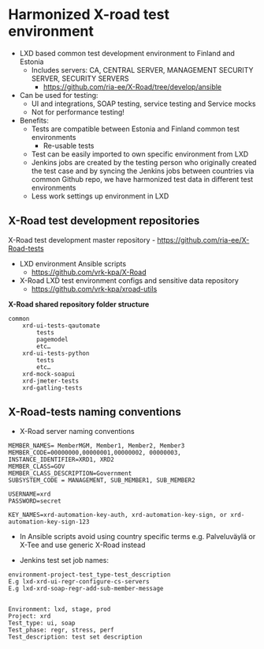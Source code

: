 Harmonized X-road test environment
===================

- LXD based common test development environment to Finland and Estonia
	- Includes servers: CA, CENTRAL SERVER, MANAGEMENT SECURITY SERVER, SECURITY SERVERS
	    - https://github.com/ria-ee/X-Road/tree/develop/ansible
- Can be used for testing:
	- UI and integrations, SOAP testing, service testing and Service mocks
	- Not for performance testing!
- Benefits:
	- Tests are compatible between Estonia and Finland common test environments
		- Re-usable tests
	- Test can be easily imported to own specific environment from LXD
	- Jenkins jobs are created by the testing person who originally created the test case and by syncing the Jenkins jobs between countries via common Github repo, we have harmonized test data in different test environments
	- Less work settings up environment in LXD

X-Road test development repositories
-------------
X-Road test development master repository
	- https://github.com/ria-ee/X-Road-tests
- LXD environment Ansible scripts
	- https://github.com/vrk-kpa/X-Road
- X-Road LXD test environment configs and sensitive data repository
	- https://github.com/vrk-kpa/xroad-utils

**X-Road shared repository folder structure**

```
common
	xrd-ui-tests-qautomate
		tests
		pagemodel
		etc…
	xrd-ui-tests-python
		tests
		etc…
	xrd-mock-soapui
	xrd-jmeter-tests
	xrd-gatling-tests
```

X-Road-tests naming conventions
-------------
- X-Road server naming conventions
```
MEMBER_NAMES= MemberMGM, Member1, Member2, Member3
MEMBER_CODE=00000000,00000001,00000002, 00000003,
INSTANCE_IDENTIFIER=XRD1, XRD2
MEMBER_CLASS=GOV
MEMBER_CLASS_DESCRIPTION=Government
SUBSYSTEM_CODE = MANAGEMENT, SUB_MEMBER1, SUB_MEMBER2

USERNAME=xrd
PASSWORD=secret

KEY_NAMES=xrd-automation-key-auth, xrd-automation-key-sign, or xrd-automation-key-sign-123
```
- In Ansible scripts avoid using country specific terms e.g. Palveluväylä or X-Tee and use generic X-Road instead

- Jenkins test set job names:
```
environment-project-test_type-test_description
E.g lxd-xrd-ui-regr-configure-cs-servers
E.g lxd-xrd-soap-regr-add-sub-member-message


Environment: lxd, stage, prod
Project: xrd
Test_type: ui, soap
Test_phase: regr, stress, perf
Test_description: test set description
```
